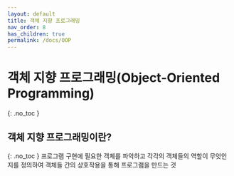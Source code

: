 ```yaml
---
layout: default
title: 객체 지향 프로그래밍
nav_order: 8
has_children: true
permalink: /docs/OOP
---
```


# 객체 지향 프로그래밍(Object-Oriented Programming)  
{: .no_toc }

## 객체 지향 프로그래밍이란?  
{: .no_toc }
프로그램 구현에 필요한 객체를 파악하고 각각의 객체들의 역할이 무엇인지를 정의하여 객체들 간의 상호작용을 통해 프로그램을 만드는 것